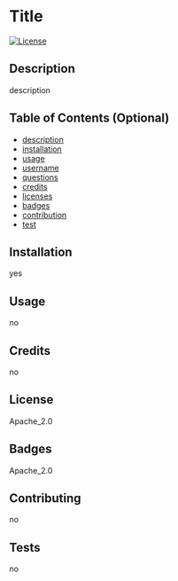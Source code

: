 # Title
  [![License](https://img.shields.io/badge/License-Apache_2.0-blue.svg)](https://opensource.org/licenses/Apache_2.0)

  ## Description  
  description

  ## Table of Contents (Optional)
  * [description](#description)
  * [installation](#installation)
  * [usage](#usage)
  * [username](#username)
  * [questions](#questions)
  * [credits](#credits)
  * [licenses](#licenses)
  * [badges](#badges)
  * [contribution](#contribution)
  * [test](#test)
  
  ## Installation
  yes

  ## Usage 
  no

  ## Credits
  no

  ## License
  Apache_2.0

  ## Badges
  Apache_2.0

  ## Contributing
  no

  ## Tests
  no
